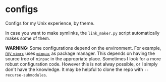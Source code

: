 # configs

Configs for my Unix experience, by theme.

In case you want to make symlinks, the `link_maker.py` script automatically
makes some of them.

**WARNING:** Some configurations depend on the environment. For example, [my `vimrc`](editor/vim/vimrc)
uses [`minpac`](https://github.com/k-takata/minpac) as package manager. This depends on having
the source tree of `minpac` in the appropriate place. Sometimes I look for a more robust
configuration code. However this is not alway possible, or I simply don't have the
knowledge. It may be helpful to clone the repo with `--recurse-submodules`.
